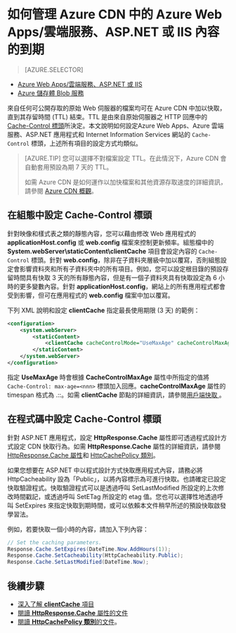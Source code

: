 <properties
 pageTitle="如何管理 Azure CDN 中的 Azure Web Apps/雲端服務、ASP.NET 和 IIS 內容的到期 | Microsoft Azure"
 description="說明如何在 Azure CDN 中管理雲端服務內容的到期"
 services="cdn"
 documentationCenter=".NET"
 authors="camsoper"
 manager="erikre"
 editor=""/>
<tags
 ms.service="cdn"
 ms.workload="media"
 ms.tgt_pltfrm="na"
 ms.devlang="dotnet"
 ms.topic="article"
 ms.date="09/19/2016"
 ms.author="casoper"/>

# 如何管理 Azure CDN 中的 Azure Web Apps/雲端服務、ASP.NET 或 IIS 內容的到期

> [AZURE.SELECTOR]
- [Azure Web Apps/雲端服務、ASP.NET 或 IIS](cdn-manage-expiration-of-cloud-service-content.md)
- [Azure 儲存體 Blob 服務](cdn-manage-expiration-of-blob-content.md)

來自任何可公開存取的原始 Web 伺服器的檔案均可在 Azure CDN 中加以快取，直到其存留時間 (TTL) 結束。TTL 是由來自原始伺服器之 HTTP 回應中的 [Cache-Control 標頭](http://www.w3.org/Protocols/rfc2616/rfc2616-sec14.html#sec14.9)所決定。本文說明如何設定Azure Web Apps、Azure 雲端服務、ASP.NET 應用程式和 Internet Information Services 網站的 `Cache-Control` 標頭，上述所有項目的設定方式均類似。

>[AZURE.TIP] 您可以選擇不對檔案設定 TTL。在此情況下，Azure CDN 會自動套用預設為期 7 天的 TTL。
>
>如需 Azure CDN 是如何運作以加快檔案和其他資源存取速度的詳細資訊，請參閱 [Azure CDN 概觀](./cdn-overview.md)。

## 在組態中設定 Cache-Control 標頭

針對映像和樣式表之類的靜態內容，您可以藉由修改 Web 應用程式的 **applicationHost.config** 或 **web.config** 檔案來控制更新頻率。組態檔中的 **System.webServer\\staticContent\\clientCache** 項目會設定內容的 `Cache-Control` 標頭。針對 **web.config**，除非在子資料夾層級中加以覆寫，否則組態設定會影響資料夾和所有子資料夾中的所有項目。例如，您可以設定根目錄的預設存留時間具有快取 3 天的所有靜態內容，但是有一個子資料夾具有快取設定為 6 小時的更多變數內容。針對 **applicationHost.config**，網站上的所有應用程式都會受到影響，但可在應用程式的 **web.config** 檔案中加以覆寫。

下列 XML 說明和設定 **clientCache** 指定最長使用期限 (3 天) 的範例：

```xml
<configuration>
	<system.webServer>
		<staticContent>
			<clientCache cacheControlMode="UseMaxAge" cacheControlMaxAge="3.00:00:00" />
		</staticContent>
	</system.webServer>
</configuration>
```

指定 **UseMaxAge** 時會根據 **CacheControlMaxAge** 屬性中所指定的值將 `Cache-Control: max-age=<nnn>` 標頭加入回應。**cacheControlMaxAge** 屬性的 timespan 格式為 <days>.<hours>:<min>:<sec>。如需 **clientCache** 節點的詳細資訊，請參閱[用戶端快取 <clientCache>](http://www.iis.net/ConfigReference/system.webServer/staticContent/clientCache)。

## 在程式碼中設定 Cache-Control 標頭

針對 ASP.NET 應用程式，設定 **HttpResponse.Cache** 屬性即可透過程式設計方式設定 CDN 快取行為。如需 **HttpResponse.Cache** 屬性的詳細資訊，請參閱 [HttpResponse.Cache 屬性](http://msdn.microsoft.com/library/system.web.httpresponse.cache.aspx)和 [HttpCachePolicy 類別](http://msdn.microsoft.com/library/system.web.httpcachepolicy.aspx)。

如果您想要在 ASP.NET 中以程式設計方式快取應用程式內容，請務必將 HttpCacheability 設為「Public」，以將內容標示為可進行快取。也請確定已設定快取驗證程式。快取驗證程式可以是透過呼叫 SetLastModified 所設定的上次修改時間戳記，或透過呼叫 SetETag 所設定的 etag 值。您也可以選擇性地透過呼叫 SetExpires 來指定快取到期時間，或可以依賴本文件稍早所述的預設快取啟發學習法。

例如，若要快取一個小時的內容，請加入下列內容：

```csharp
// Set the caching parameters.
Response.Cache.SetExpires(DateTime.Now.AddHours(1));
Response.Cache.SetCacheability(HttpCacheability.Public);
Response.Cache.SetLastModified(DateTime.Now);
```

## 後續步驟

- [深入了解 **clientCache** 項目](http://www.iis.net/ConfigReference/system.webServer/staticContent/clientCache)
- [閱讀 **HttpResponse.Cache** 屬性的文件](http://msdn.microsoft.com/library/system.web.httpresponse.cache.aspx)
- [閱讀 **HttpCachePolicy 類別**的文件](http://msdn.microsoft.com/library/system.web.httpcachepolicy.aspx)。

<!---HONumber=AcomDC_0921_2016-->
